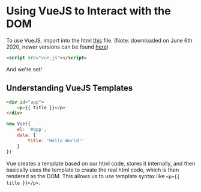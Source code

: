 # Using VueJS to Interact with the DOM

To use VueJS, import into the html [this](https://github.com/hungrypc/notes/tree/master/root/vuejs/vue.js) file. (Note: downloaded on June 6th 2020, newer versions can be found [here](https://vuejs.org/v2/guide/installation.html))

```html
<script src="vue.js"></script>
```
And we're set!

## Understanding VueJS Templates

```html
<div id="app">
    <p>{{ title }}</p>
</div>
```

```js
new Vue({
    el: '#app',
    data: {
        title: 'Hello World!'
    }
})
```

Vue creates a template based on our html code, stores it internally, and then basically uses the template to create the real html code, which is then rendered as the DOM. This allows us to use template syntax like `<p>{{ title }}</p>`. 